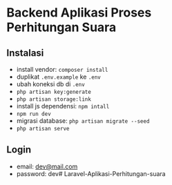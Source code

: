 # Backend Aplikasi Proses Perhitungan Suara

## Instalasi
- install vendor: `composer install`
- duplikat `.env.example` ke `.env`
- ubah koneksi db di `.env`
- `php artisan key:generate`
- `php artisan storage:link`
- install js dependensi: `npm intall`
- `npm run dev`
- migrasi database: `php artisan migrate --seed`
- `php artisan serve`

## Login
- email: dev@mail.com
- password: dev# Laravel-Aplikasi-Perhitungan-suara
